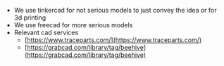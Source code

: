 - We use tinkercad for not serious models to just convey the idea or for 3d printing
- We use freecad for more serious models
- Relevant cad services
    - [https://www.traceparts.com/](https://www.traceparts.com/)
    - [https://grabcad.com/library/tag/beehive](https://grabcad.com/library/tag/beehive)